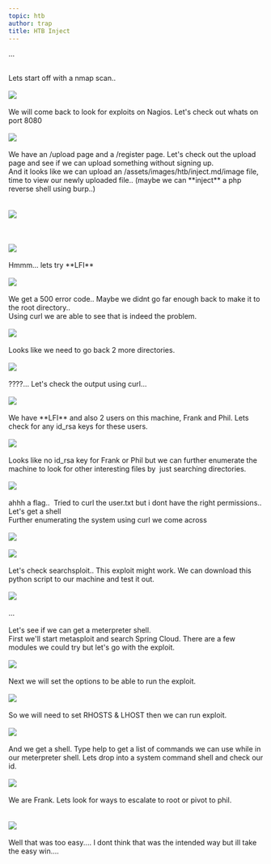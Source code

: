 ```yaml
---
topic: htb
author: trap
title: HTB Inject
---
```



...


<br/>
Lets start off with a nmap scan..<br/>
<br/>
<img src="/assets/images/htb/inject.md/image 2.png" /><br/>
<br/>
We will come back to look for exploits on Nagios. Let's check out whats on port 8080<br/>
<br/>
<img src="/assets/images/htb/inject.md/image 3.png" /><br/>
<br/>
We have an /upload page and a /register page. Let's check out the upload page and see if we can upload something without signing up.<br/>
And it looks like we can upload an /assets/images/htb/inject.md/image file, time to view our newly uploaded file.. (maybe we can **inject** a php reverse shell using burp..)<br/>
<br/>
<br/>
<img src="/assets/images/htb/inject.md/image 4.png" /><br/>
<br/>
<br/>
<br/>
<img src="/assets/images/htb/inject.md/image 5.png" /><br/>
<br/>
Hmmm... lets try **LFI** <br/>
<br/>
<img src="/assets/images/htb/inject.md/image 6.png" /><br/>
<br/>
We get a 500 error code.. Maybe we didnt go far enough back to make it to the root directory.. <br/>
Using curl we are able to see that is indeed the problem.<br/>
<br/>
<img src="/assets/images/htb/inject.md/image 7.png" /><br/>
<br/>
Looks like we need to go back 2 more directories.<br/>
<br/>
<img src="/assets/images/htb/inject.md/image 8.png" /><br/>
<br/>
????... Let's check the output using curl...<br/>
<br/>
<img src="/assets/images/htb/inject.md/image 9.png" /><br/>
<br/>
We have **LFI** and also 2 users on this machine, Frank and Phil. Lets check for any id_rsa keys for these users.<br/>
<br/>
<img src="/assets/images/htb/inject.md/image 10.png" /><br/>
<br/>
Looks like no id_rsa key for Frank or Phil but we can further enumerate the machine to look for other interesting files by &nbsp;just searching directories.<br/>
<br/>
<img src="/assets/images/htb/inject.md/image 11.png" /><br/>
<br/>
ahhh a flag.. &nbsp;Tried to curl the user.txt but i dont have the right permissions.. Let's get a shell<br/>
Further enumerating the system using curl we come across<br/>
<br/>
<img src="/assets/images/htb/inject.md/image 12.png" /><br/>
<br/>
<img src="/assets/images/htb/inject.md/image 13.png" /><br/>
<br/>
Let's check searchsploit.. This exploit might work. We can download this python script to our machine and test it out.<br/>
<br/>
<img src="/assets/images/htb/inject.md/image 14.png" /><br/>
<br/>
...<br/>
<br/>
Let's see if we can get a meterpreter shell.<br/>
First we'll start metasploit and search Spring Cloud. There are a few modules we could try but let's go with the exploit.<br/>
<br/>
<img src="/assets/images/htb/inject.md/image 15.png" /><br/>
<br/>
Next we will set the options to be able to run the exploit.<br/>
<br/>
<img src="/assets/images/htb/inject.md/image 16.png" /><br/>
<br/>
So we will need to set RHOSTS &amp; LHOST then we can run exploit.<br/>
<br/>
<img src="/assets/images/htb/inject.md/image 17.png" /><br/>
<br/>
And we get a shell. Type help to get a list of commands we can use while in our meterpreter shell. Lets drop into a system command shell and check our id.<br/>
<br/>
<img src="/assets/images/htb/inject.md/image 18.png" /><br/>
<br/>
We are Frank. Lets look for ways to escalate to root or pivot to phil.<br/>
<br/>
<br/>
<img src="/assets/images/htb/inject.md/image 19.png" /><br/>
<br/>
Well that was too easy.... I dont think that was the intended way but ill take the easy win....<br/>
<br/>
<br/>
<br/>



